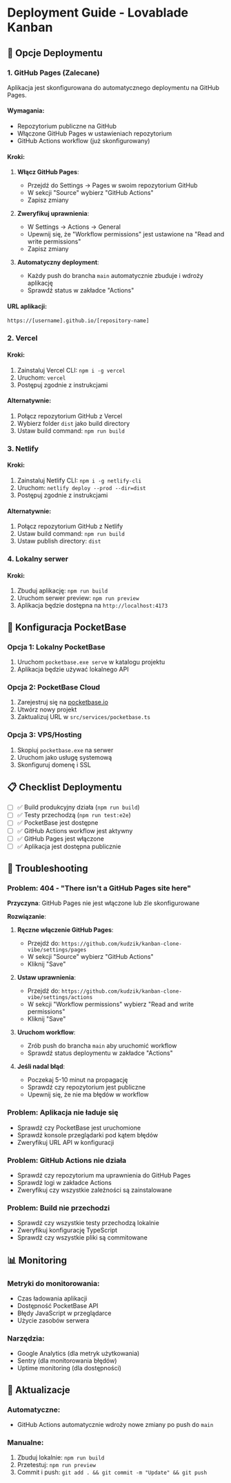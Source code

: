 # Deployment Guide - Lovablade Kanban

## 🚀 Opcje Deploymentu

### 1. GitHub Pages (Zalecane)

Aplikacja jest skonfigurowana do automatycznego deploymentu na GitHub Pages.

#### Wymagania:
- Repozytorium publiczne na GitHub
- Włączone GitHub Pages w ustawieniach repozytorium
- GitHub Actions workflow (już skonfigurowany)

#### Kroki:
1. **Włącz GitHub Pages**:
   - Przejdź do Settings → Pages w swoim repozytorium GitHub
   - W sekcji "Source" wybierz "GitHub Actions"
   - Zapisz zmiany

2. **Zweryfikuj uprawnienia**:
   - W Settings → Actions → General
   - Upewnij się, że "Workflow permissions" jest ustawione na "Read and write permissions"
   - Zapisz zmiany

3. **Automatyczny deployment**:
   - Każdy push do brancha `main` automatycznie zbuduje i wdroży aplikację
   - Sprawdź status w zakładce "Actions"

#### URL aplikacji:
```
https://[username].github.io/[repository-name]
```

### 2. Vercel

#### Kroki:
1. Zainstaluj Vercel CLI: `npm i -g vercel`
2. Uruchom: `vercel`
3. Postępuj zgodnie z instrukcjami

#### Alternatywnie:
1. Połącz repozytorium GitHub z Vercel
2. Wybierz folder `dist` jako build directory
3. Ustaw build command: `npm run build`

### 3. Netlify

#### Kroki:
1. Zainstaluj Netlify CLI: `npm i -g netlify-cli`
2. Uruchom: `netlify deploy --prod --dir=dist`
3. Postępuj zgodnie z instrukcjami

#### Alternatywnie:
1. Połącz repozytorium GitHub z Netlify
2. Ustaw build command: `npm run build`
3. Ustaw publish directory: `dist`

### 4. Lokalny serwer

#### Kroki:
1. Zbuduj aplikację: `npm run build`
2. Uruchom serwer preview: `npm run preview`
3. Aplikacja będzie dostępna na `http://localhost:4173`

## 🔧 Konfiguracja PocketBase

### Opcja 1: Lokalny PocketBase
1. Uruchom `pocketbase.exe serve` w katalogu projektu
2. Aplikacja będzie używać lokalnego API

### Opcja 2: PocketBase Cloud
1. Zarejestruj się na [pocketbase.io](https://pocketbase.io)
2. Utwórz nowy projekt
3. Zaktualizuj URL w `src/services/pocketbase.ts`

### Opcja 3: VPS/Hosting
1. Skopiuj `pocketbase.exe` na serwer
2. Uruchom jako usługę systemową
3. Skonfiguruj domenę i SSL

## 📋 Checklist Deploymentu

- [ ] ✅ Build produkcyjny działa (`npm run build`)
- [ ] ✅ Testy przechodzą (`npm run test:e2e`)
- [ ] ✅ PocketBase jest dostępne
- [ ] ✅ GitHub Actions workflow jest aktywny
- [ ] ✅ GitHub Pages jest włączone
- [ ] ✅ Aplikacja jest dostępna publicznie

## 🐛 Troubleshooting

### Problem: 404 - "There isn't a GitHub Pages site here"
**Przyczyna**: GitHub Pages nie jest włączone lub źle skonfigurowane

**Rozwiązanie**:
1. **Ręczne włączenie GitHub Pages**:
   - Przejdź do: `https://github.com/kudzik/kanban-clone-vibe/settings/pages`
   - W sekcji "Source" wybierz "GitHub Actions"
   - Kliknij "Save"

2. **Ustaw uprawnienia**:
   - Przejdź do: `https://github.com/kudzik/kanban-clone-vibe/settings/actions`
   - W sekcji "Workflow permissions" wybierz "Read and write permissions"
   - Kliknij "Save"

3. **Uruchom workflow**:
   - Zrób push do brancha `main` aby uruchomić workflow
   - Sprawdź status deploymentu w zakładce "Actions"

4. **Jeśli nadal błąd**:
   - Poczekaj 5-10 minut na propagację
   - Sprawdź czy repozytorium jest publiczne
   - Upewnij się, że nie ma błędów w workflow

### Problem: Aplikacja nie ładuje się
- Sprawdź czy PocketBase jest uruchomione
- Sprawdź konsole przeglądarki pod kątem błędów
- Zweryfikuj URL API w konfiguracji

### Problem: GitHub Actions nie działa
- Sprawdź czy repozytorium ma uprawnienia do GitHub Pages
- Sprawdź logi w zakładce Actions
- Zweryfikuj czy wszystkie zależności są zainstalowane

### Problem: Build nie przechodzi
- Sprawdź czy wszystkie testy przechodzą lokalnie
- Zweryfikuj konfigurację TypeScript
- Sprawdź czy wszystkie pliki są commitowane

## 📊 Monitoring

### Metryki do monitorowania:
- Czas ładowania aplikacji
- Dostępność PocketBase API
- Błędy JavaScript w przeglądarce
- Użycie zasobów serwera

### Narzędzia:
- Google Analytics (dla metryk użytkowania)
- Sentry (dla monitorowania błędów)
- Uptime monitoring (dla dostępności)

## 🔄 Aktualizacje

### Automatyczne:
- GitHub Actions automatycznie wdroży nowe zmiany po push do `main`

### Manualne:
1. Zbuduj lokalnie: `npm run build`
2. Przetestuj: `npm run preview`
3. Commit i push: `git add . && git commit -m "Update" && git push`
